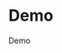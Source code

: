 <!-- This README file is going to be the one displayed on the Grafana.com website for your plugin -->

# Demo

Demo
